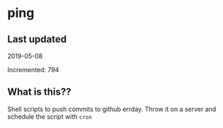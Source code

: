 # ping

## Last updated
2019-05-08

Incremented: 794

## What is this??
Shell scripts to push commits to github errday. Throw it on a server and schedule the script with `cron`
